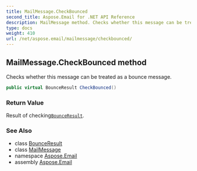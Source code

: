 ```yaml
---
title: MailMessage.CheckBounced
second_title: Aspose.Email for .NET API Reference
description: MailMessage method. Checks whether this message can be treated as a bounce message
type: docs
weight: 410
url: /net/aspose.email/mailmessage/checkbounced/
---
```

## MailMessage.CheckBounced method

Checks whether this message can be treated as a bounce message.

```csharp
public virtual BounceResult CheckBounced()
```

### Return Value

Result of checking[`BounceResult`](../../../aspose.email.bounce/bounceresult/).

### See Also

* class [BounceResult](../../../aspose.email.bounce/bounceresult/)
* class [MailMessage](../)
* namespace [Aspose.Email](../../mailmessage/)
* assembly [Aspose.Email](../../../)


